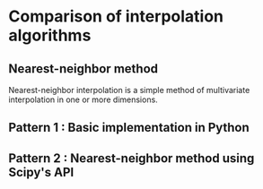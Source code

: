 # Comparison of interpolation algorithms 

## Nearest-neighbor method
Nearest-neighbor interpolation is a simple method of multivariate interpolation in one or more dimensions.  

## Pattern 1 : Basic implementation in Python

## Pattern 2 : Nearest-neighbor method using Scipy's API
